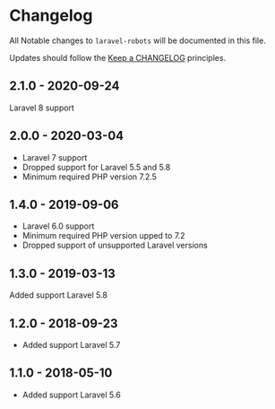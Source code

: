 # Changelog

All Notable changes to `laravel-robots` will be documented in this file.

Updates should follow the [Keep a CHANGELOG](http://keepachangelog.com/) principles.

## 2.1.0 - 2020-09-24

Laravel 8 support

## 2.0.0 - 2020-03-04

- Laravel 7 support
- Dropped support for Laravel 5.5 and 5.8
- Minimum required PHP version 7.2.5

## 1.4.0 - 2019-09-06

- Laravel 6.0 support
- Minimum required PHP version upped to 7.2
- Dropped support of unsupported Laravel versions

## 1.3.0 - 2019-03-13

Added support Laravel 5.8

## 1.2.0 - 2018-09-23

-  Added support Laravel 5.7

## 1.1.0 - 2018-05-10

- Added support Laravel 5.6

